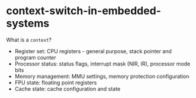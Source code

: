 # context-switch-in-embedded-systems


What is a `context`?

- Register set: CPU registers - general purpose, stack pointer and program counter
- Processor status: status flags, interrupt mask (NIR, IR), processor mode bits
- Memory management: MMU settings, memory protection configuration
- FPU state: floating point registers
- Cache state: cache configuration and state
